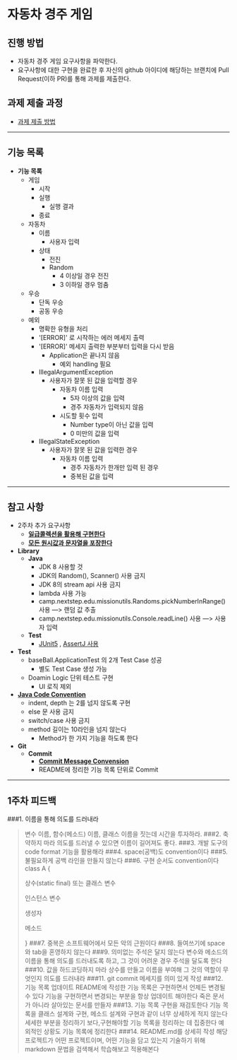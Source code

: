 # 자동차 경주 게임
## 진행 방법
* 자동차 경주 게임 요구사항을 파악한다.
* 요구사항에 대한 구현을 완료한 후 자신의 github 아이디에 해당하는 브랜치에 Pull Request(이하 PR)를 통해 과제를 제출한다.

## 과제 제출 과정
* [과제 제출 방법](https://github.com/next-step/nextstep-docs/tree/master/precourse)
-- --
## 기능 목록
* **기능 목록**
    * 게임
        * 시작
        * 실행
            * 실행 결과
        * 종료
    * 자동차
        * 이름
            * 사용자 입력
        * 상태
            * 전진
            * Random
                * 4 이상일 경우 전진
                * 3 이하일 경우 멈춤
    * 우승
        * 단독 우승
        * 공동 우승
    * 예외
        * 명확한 유형을 처리
        * '[ERROR]' 로 시작하는 에러 메세지 출력
        * '[ERROR]' 메세지 출력한 부분부터 입력을 다시 받음
            * Application은 끝나지 않음
                * 예외 handling 필요
        * IllegalArgumentException
            * 사용자가 잘못 된 값을 입력할 경우
                * 자동차 이름 입력
                    * 5자 이상의 값을 입력
                    * 경주 자동차가 입력되지 않음
                * 시도할 횟수 입력
                    * Number type이 아닌 값을 입력
                    * 0 미만의 값을 입력
        * IllegalStateException
            * 사용자가 잘못 된 값을 입력한 경우
                * 자동차 이름 입력
                    * 경주 자동차가 한개만 입력 된 경우
                    * 중복된 값을 입력

-- --
## 참고 사항
* 2주차 추가 요구사항
    * [**일급콜렉션을 활용해 구현한다**](https://developerfarm.wordpress.com/2012/02/01/object_calisthenics_/)
    * [**모든 원시값과 문자열을 포장한다**](https://developerfarm.wordpress.com/2012/01/27/object_calisthenics_4)
* **Library**
    * **Java**
        * JDK 8 사용할 것
        * JDK의 Random(), Scanner() 사용 금지
        * JDK 8의 stream api 사용 금지
        * lambda 사용 가능
        * camp.nextstep.edu.missionutils.Randoms.pickNumberInRange() 사용 —> 랜덤 값 추출
        * camp.nextstep.edu.missionutils.Console.readLine() 사용 —> 사용자 입력
    * **Test**
        * [JUnit5](https://www.baeldung.com/parameterized-tests-junit-5) , [AssertJ 사용](https://joel-costigliola.github.io/assertj/assertj-core-features-highlight.html#exception-assertion)
* **Test**
    * baseBall.ApplicationTest 의 2개 Test Case 성공
        * 별도 Test Case 생성 가능
    * Doamin Logic 단위 테스트 구현
        * UI 로직 제외
* **[Java Code Convention](https://github.com/woowacourse/woowacourse-docs/tree/master/styleguide/java)**
    * indent, depth 는 2를 넘지 않도록 구현
    * else 문 사용 금지
    * switch/case 사용 금지
    * method 길이는 10라인을 넘지 않는다
        * Method가 한 가지 기능을 하도록 한다
* **Git**
    * **Commit**
        * **[Commit Message Convension](https://gist.github.com/stephenparish/9941e89d80e2bc58a153)**
        * README에 정리한 기능 목록 단위로 Commit
    
-- --
## 1주차 피드백

###1. 이름을 통해 의도를 드러내라
> 변수 이름, 함수(메소드) 이름, 클래스 이름을 짓는데 시간을 투자하라.
###2. 축약하지 마라
> 의도를 드러낼 수 있으면 이름이 길어져도 좋다.
###3. 개발 도구의 code format 기능을 활용해라
###4. space(공백)도 convention이다
###5. 불필요하게 공백 라인을 만들지 않는다
###6. 구현 순서도 convention이다
> class A {
> 
>   상수(static final) 또는 클래스 변수
> 
>   인스턴스 변수
> 
>   생성자
> 
>   메소드
> 
> }
###7. 중복은 소프트웨어에서 모든 악의 근원이다
###8. 들여쓰기에 space와 tab을 혼영하지 않는다
###9. 의미없는 주석은 달지 않는다
> 변수와 메소드의 이름을 통해 의도를 드러내도록 하고, 그 것이 어려운 경우 주석을 달도록 한다
###10. 값을 하드코딩하지 마라
> 상수를 만들고 이름을 부여해 그 것의 역할이 무엇인지 의도를 드러내라
###11. git commit 메세지를 의미 있게 작성
###12. 기능 목록 업데이트
> README에 작성한 기능 목록은 구현하면서 언제든 변경될 수 있다
> 기능을 구현하면서 변경되는 부분을 항상 업데이트 해야한다
> 죽은 문서가 아니라 살아있는 문서를 만들자
###13. 기능 목록 구현을 재검토한다
> 기능 목록을 클래스 설계와 구현, 메소드 설계와 구현과 같이 너무 상세하게 적지 않는다
> 세세한 부분을 정리하기 보다,구현해야할 기능 목록을 정리하는 데 집중한다
> 예외적인 상황도 기능 목록에 정리한다
###14. README.md를 상세히 작성
> 해당 프로젝트가 어떤 프로젝트이며, 어떤 기능을 담고 있는지 기술하기 위해 markdown 문법을 검색해서 학습해보고 적용해본다


